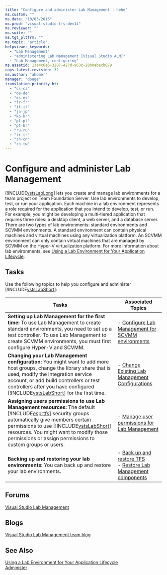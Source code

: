 ```yaml
---
title: "Configure and administer Lab Management | hehe"
ms.custom: ""
ms.date: "10/03/2016"
ms.prod: "visual-studio-tfs-dev14"
ms.reviewer: ""
ms.suite: ""
ms.tgt_pltfrm: ""
ms.topic: "article"
helpviewer_keywords: 
  - "Lab Management"
  - "administering Lab Management [Visual Studio ALM]"
  - "Lab Management, configuring"
ms.assetid: 13a4c6e6-3287-427d-963c-28b0abecb879
caps.latest.revision: 32
ms.author: "ahomer"
manager: "douge"
translation.priority.ht: 
  - "cs-cz"
  - "de-de"
  - "es-es"
  - "fr-fr"
  - "it-it"
  - "ja-jp"
  - "ko-kr"
  - "pl-pl"
  - "pt-br"
  - "ru-ru"
  - "tr-tr"
  - "zh-cn"
  - "zh-tw"
---
```

# Configure and administer Lab Management
[!INCLUDE[vstsLabLong](../test/includes/vstslablong_md.md)] lets you create and manage lab environments for a team project on Team Foundation Server. Use lab environments to develop, test, or run your application. Each machine in a lab environment represents a role required for the application that you intend to develop, test, or run. For example, you might be developing a multi-tiered application that requires three roles: a desktop client, a web server, and a database server. There are two types of lab environments: standard environments and SCVMM environments. A standard environment can contain physical machines and virtual machines using any virtualization platform. An SCVMM environment can only contain virtual machines that are managed by SCVMM on the Hyper-V virtualization platform. For more information about lab environments, see [Using a Lab Environment for Your Application Lifecycle](../test/using-a-lab-environment-for-your-application-lifecycle.md).  
  
## Tasks  
 Use the following topics to help you configure and administer [!INCLUDE[vstsLabShort](../test/includes/vstslabshort_md.md)]:  
  
|Tasks|Associated Topics|  
|-----------|-----------------------|  
|**Setting up Lab Management for the first time:** To use Lab Management to create standard environments, you need to set up a test controller. To use Lab Management to create SCVMM environments, you must first configure Hyper-V and SCVMM.|-   [Configure Lab Management for SCVMM environments](../test/configure-lab-management-for-scvmm-environments.md)|  
|**Changing your Lab Management configuration:** You might want to add more host groups, change the library share that is used, modify the integration service account, or add build controllers or test controllers after you have configured [!INCLUDE[vstsLabShort](../test/includes/vstslabshort_md.md)] for the first time.|-   [Change Existing Lab Management Configurations](../test/change-existing-lab-management-configurations.md)|  
|**Assigning users permissions to use Lab Management resources:** The default [!INCLUDE[esprtfs](../code-quality/includes/esprtfs_md.md)] security groups automatically give members certain permissions to use [!INCLUDE[vstsLabShort](../test/includes/vstslabshort_md.md)] resources. You might want to modify those permissions or assign permissions to custom groups or users.|-   [Manage user permissions for Lab Management](../test/manage-user-permissions-for-lab-management.md)|  
|**Backing up and restoring your lab environments:** You can back up and restore your lab environments.|-   [Back up and restore TFS](../Topic/Back%20up%20and%20restore%20TFS.md)<br />-   [Restore Lab Management components](../Topic/Restore%20Lab%20Management%20components.md)|  
  
## Forums  
 [Visual Studio Lab Management](http://go.microsoft.com/fwlink/?LinkId=211860)  
  
## Blogs  
 [Visual Studio Lab Management team blog](http://go.microsoft.com/fwlink/?LinkId=211862)  
  
## See Also  
 [Using a Lab Environment for Your Application Lifecycle](../test/using-a-lab-environment-for-your-application-lifecycle.md)   
 [Administer](../Topic/Administer%20Team%20Foundation%20Server.md)